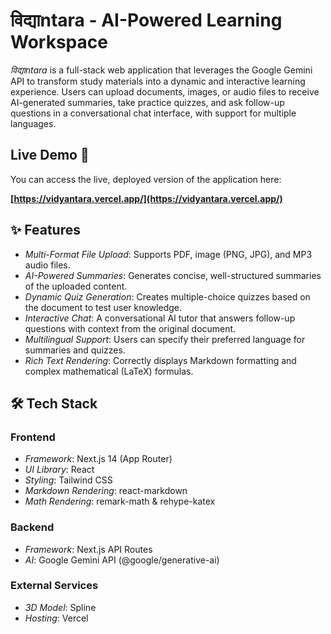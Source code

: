 # विद्याntara - AI-Powered Learning Workspace

*विद्याntara* is a full-stack web application that leverages the Google Gemini API to transform study materials into a dynamic and interactive learning experience. Users can upload documents, images, or audio files to receive AI-generated summaries, take practice quizzes, and ask follow-up questions in a conversational chat interface, with support for multiple languages.

## Live Demo 🚀

You can access the live, deployed version of the application here:

**[https://vidyantara.vercel.app/](https://vidyantara.vercel.app/)**

## ✨ Features

  * *Multi-Format File Upload*: Supports PDF, image (PNG, JPG), and MP3 audio files.
  * *AI-Powered Summaries*: Generates concise, well-structured summaries of the uploaded content.
  * *Dynamic Quiz Generation*: Creates multiple-choice quizzes based on the document to test user knowledge.
  * *Interactive Chat*: A conversational AI tutor that answers follow-up questions with context from the original document.
  * *Multilingual Support*: Users can specify their preferred language for summaries and quizzes.
  * *Rich Text Rendering*: Correctly displays Markdown formatting and complex mathematical (LaTeX) formulas.

## 🛠 Tech Stack

### Frontend

  * *Framework*: Next.js 14 (App Router)
  * *UI Library*: React
  * *Styling*: Tailwind CSS
  * *Markdown Rendering*: react-markdown
  * *Math Rendering*: remark-math & rehype-katex

### Backend

  * *Framework*: Next.js API Routes
  * *AI*: Google Gemini API (@google/generative-ai)

### External Services

  * *3D Model*: Spline
  * *Hosting*: Vercel

